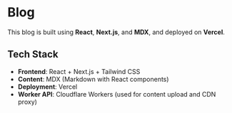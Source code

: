 # Blog

This blog is built using **React**, **Next.js**, and **MDX**, and deployed on **Vercel**.

## Tech Stack

- **Frontend**: React + Next.js + Tailwind CSS
- **Content**: MDX (Markdown with React components)
- **Deployment**: Vercel
- **Worker API**: Cloudflare Workers (used for content upload and CDN proxy)
